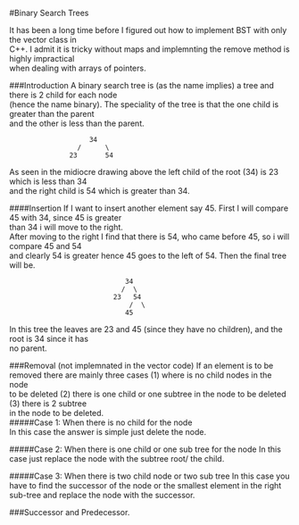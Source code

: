 #Binary Search Trees
 
 It has been a long time before I figured out how to implement BST with only the vector class in  
 C++. I admit it is tricky without maps and implemnting the remove method is highly impractical   
 when dealing with arrays of pointers.

###Introduction
A binary search tree is (as the name implies) a tree and there is 2 child for each node  
(hence the name binary). The speciality of the tree is that the one child is greater than the parent  
and the other is less than the parent.

                        34   
                     /      \  
                   23       54  

As seen in the midiocre drawing above the left child of the root (34) is 23 which is less than 34  
and the right child is 54 which is greater than 34.  

####Insertion
If I want to insert another element say 45. First I will compare 45 with 34, since 45 is greater  
than 34 i will move to the right.  
After moving to the right I find that there is 54, who came before 45, so i will compare 45 and 54  
and clearly 54 is greater hence 45 goes to the left of 54. Then the final tree will be.  

                                 34  
                                /  \  
                              23   54  
                                  /  \    
                                 45   

In this tree the leaves are 23 and 45 (since they have no children), and the root is 34 since it has  
no parent.

###Removal (not implemnated in the vector code)
If an element is to be removed there are mainly three cases (1) where is no child nodes in the node  
to be deleted (2) there is one child or one subtree in the node to be deleted (3) there is 2 subtree  
in the node to be deleted.  
#####Case 1: When there is no child for the node  
In this case the answer is simple just delete the node.  

#####Case 2: When there is one child or one sub tree for the node
In this case just replace the node with the subtree root/ the child.

#####Case 3: When there is two child node or two sub tree
In this case you have to find the successor of the node or the smallest element in the right  
sub-tree and replace the node with the successor.

###Successor and Predecessor.
